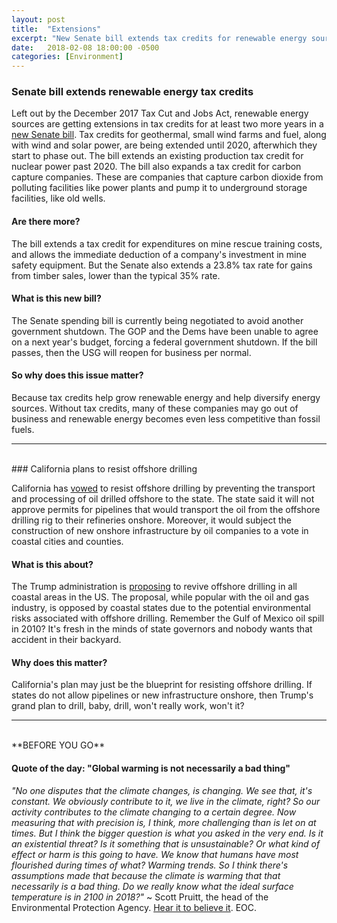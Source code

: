 ```yaml
---
layout: post
title:  "Extensions"
excerpt: "New Senate bill extends tax credits for renewable energy sources. But not for long."
date:   2018-02-08 18:00:00 -0500
categories: [Environment]
---
```


### Senate bill extends renewable energy tax credits

Left out by the December 2017 Tax Cut and Jobs Act, renewable energy sources are getting extensions in tax credits for at least two more years in a <a href="https://www.nytimes.com/2018/02/08/us/politics/senate-spending-bill-taxes-medicare.html?hp&action=click&pgtype=Homepage&clickSource=story-heading&module=first-column-region&region=top-news&WT.nav=top-news" target="_blank">new Senate bill</a>. Tax credits for geothermal, small wind farms and fuel, along with wind and solar power, are being extended until 2020, afterwhich they start to phase out. The bill extends an existing production tax credit for nuclear power past 2020. The bill also expands a tax credit for carbon capture companies. These are companies that capture carbon dioxide from polluting facilities like power plants and pump it to underground storage facilities, like old wells.

#### Are there more?

The bill extends a tax credit for expenditures on mine rescue training costs, and allows the immediate deduction of a company's investment in mine safety equipment. But the Senate also extends a 23.8% tax rate for gains from timber sales, lower than the typical 35% rate.

#### What is this new bill?

The Senate spending bill is currently being negotiated to avoid another government shutdown. The GOP and the Dems have been unable to agree on a next year's budget, forcing a federal government shutdown. If the bill passes, then the USG will reopen for business per normal.

#### So why does this issue matter?

Because tax credits help grow renewable energy and help diversify energy sources. Without tax credits, many of these companies may go out of business and renewable energy becomes even less competitive than fossil fuels.

* * *
<br />
### California plans to resist offshore drilling

California has <a href="https://www.ecowatch.com/offshore-drilling-california-2532462495.html" target="_blank">vowed</a> to resist offshore drilling by preventing the transport and processing of oil drilled offshore to the state. The state said it will not approve permits for pipelines that would transport the oil from the offshore drilling rig to their refineries onshore. Moreover, it would subject the construction of new onshore infrastructure by oil companies to a vote in coastal cities and counties.

#### What is this about?

The Trump administration is <a href="http://www.sustainabilitymatters.info/environment/2018/01/04/offshore-drilling.html" target="_blank">proposing</a> to revive offshore drilling in all coastal areas in the US. The proposal, while popular with the oil and gas industry, is opposed by coastal states due to the potential environmental risks associated with offshore drilling. Remember the Gulf of Mexico oil spill in 2010? It's fresh in the minds of state governors and nobody wants that accident in their backyard.

#### Why does this matter?

California's plan may just be the blueprint for resisting offshore drilling. If states do not allow pipelines or new infrastructure onshore, then Trump's grand plan to drill, baby, drill, won't really work, won't it?

* * *
<br />
**BEFORE YOU GO**

#### **Quote of the day: "Global warming is not necessarily a bad thing"**

<em>"No one disputes that the climate changes, is changing. We see that, it's constant. We obviously contribute to it, we live in the climate, right? So our activity contributes to the climate changing to a certain degree. Now measuring that with precision is, I think, more challenging than is let on at times. But I think the bigger question is what you asked in the very end. Is it an existential threat? Is it something that is unsustainable? Or what kind of effect or harm is this going to have. We know that humans have most flourished during times of what? Warming trends. So I think there's assumptions made that because the climate is warming that that necessarily is a bad thing. Do we really know what the ideal surface temperature is in 2100 in 2018?" </em> ~ Scott Pruitt, the head of the Environmental Protection Agency. <a href="https://www.ecowatch.com/scott-pruitt-climate-change-2532424794.html" target="_blank">Hear it to believe it</a>. EOC.
